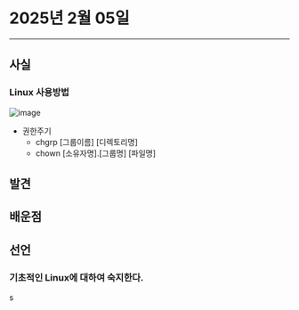 # 2025년 2월 05일
---
## 사실

### Linux 사용방법
![image](https://github.com/user-attachments/assets/765e3e07-cf80-45e5-afc7-aa6218272a48)

- 권한주기
  - chgrp [그룹이름] [디렉토리명]
  - chown [소유자명].[그룹명] [파일명]




## 발견

## 배운점

## 선언


### 기초적인 Linux에 대하여 숙지한다.

s
